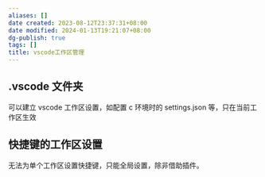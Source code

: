 ```yaml
---
aliases: []
date created: 2023-08-12T23:37:31+08:00
date modified: 2024-01-13T19:21:07+08:00
dg-publish: true
tags: []
title: vscode工作区管理
---
```


## .vscode 文件夹
可以建立 vscode 工作区设置，如配置 c 环境时的 settings.json 等，只在当前工作区生效

## 快捷键的工作区设置
无法为单个工作区设置快捷键，只能全局设置，除非借助插件。